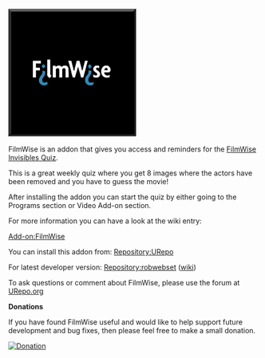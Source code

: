 ![FilmWise](icon.png)

FilmWise is an addon that gives you access and reminders for the [FilmWise Invisibles Quiz](http://www.filmwise.com/).

This is a great weekly quiz where you get 8 images where the actors have been removed and you have to guess the movie!

After installing the addon you can start the quiz by either going to the Programs section or Video Add-on section.

For more information you can have a look at the wiki entry:

[Add-on:FilmWise](https://github.com/robwebset/script.game.filmwise/wiki)

You can install this addon from: [Repository:URepo](http://www.urepo.org/)

For latest developer version: [Repository:robwebset](https://github.com/robwebset/repository.robwebset/blob/master/repos/repository.robwebset/repository.robwebset-1.0.0.zip) ([wiki](https://github.com/robwebset/repository.robwebset/wiki))

To ask questions or comment about FilmWise, please use the forum at [URepo.org](http://www.urepo.org/forum/viewtopic.php?t=1766)

__Donations__

If you have found FilmWise useful and would like to help support future development and bug fixes, then please feel free to make a small donation.


[![Donation](https://www.paypalobjects.com/en_GB/i/btn/btn_donate_SM.gif)](https://www.paypal.com/cgi-bin/webscr?cmd=_s-xclick&hosted_button_id=FDC4RSHZG5BCA)
